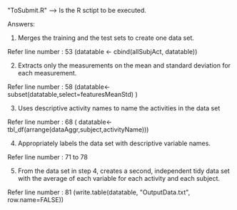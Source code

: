 "ToSubmit.R" --> Is the R sctipt to be executed.

Answers:


1. Merges the training and the test sets to create one data set.

Refer line number : 53 (datatable <- cbind(allSubjAct, datatable))

2. Extracts only the measurements on the mean and standard deviation for each measurement.

Refer line number : 58 (datatable<- subset(datatable,select=featuresMeanStd) )

3. Uses descriptive activity names to name the activities in the data set

Refer line number : 68 ( datatable<- tbl_df(arrange(dataAggr,subject,activityName)))

4. Appropriately labels the data set with descriptive variable names.

Refer line number : 71 to 78


5. From the data set in step 4, creates a second, independent tidy data set with the average of each variable for each activity and each subject.

Refer line number : 81 (write.table(datatable, "OutputData.txt", row.name=FALSE))
